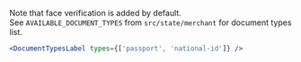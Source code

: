 Note that face verification is added by default.  
See `AVAILABLE_DOCUMENT_TYPES` from `src/state/merchant` for document types list.

```jsx
<DocumentTypesLabel types={['passport', 'national-id']} />
```

